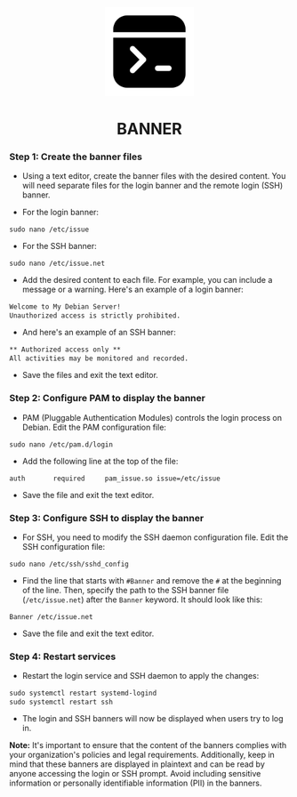 <p align="center">
  <a href="https://github.com/Diogo-Rego/EuroSkills.2023/tree/main/Module-A/BANNER%20-%20OK#banner">
    <img src="../img/banner.png" alt="BANNER" width="160" height="160">
  </a>
  <h1 align="center">BANNER</h1>
</p>

### Step 1: Create the banner files

- Using a text editor, create the banner files with the desired content. You will need separate files for the login banner and the remote login (SSH) banner.

- For the login banner:

```
sudo nano /etc/issue
```

- For the SSH banner:

```
sudo nano /etc/issue.net
```

- Add the desired content to each file. For example, you can include a message or a warning. Here's an example of a login banner:

```
Welcome to My Debian Server!
Unauthorized access is strictly prohibited.
```

- And here's an example of an SSH banner:

```
** Authorized access only **
All activities may be monitored and recorded.
```

- Save the files and exit the text editor.

### Step 2: Configure PAM to display the banner

- PAM (Pluggable Authentication Modules) controls the login process on Debian. Edit the PAM configuration file:

```
sudo nano /etc/pam.d/login
```

- Add the following line at the top of the file:

```
auth       required     pam_issue.so issue=/etc/issue
```

- Save the file and exit the text editor.

### Step 3: Configure SSH to display the banner

- For SSH, you need to modify the SSH daemon configuration file. Edit the SSH configuration file:

```
sudo nano /etc/ssh/sshd_config
```

- Find the line that starts with ``#Banner`` and remove the ``#`` at the beginning of the line. Then, specify the path to the SSH banner file (``/etc/issue.net``) after the ``Banner`` keyword. It should look like this:

```
Banner /etc/issue.net
```

- Save the file and exit the text editor.

### Step 4: Restart services

- Restart the login service and SSH daemon to apply the changes:

```
sudo systemctl restart systemd-logind
sudo systemctl restart ssh
```

- The login and SSH banners will now be displayed when users try to log in.

**Note:** It's important to ensure that the content of the banners complies with your organization's policies and legal requirements. Additionally, keep in mind that these banners are displayed in plaintext and can be read by anyone accessing the login or SSH prompt. Avoid including sensitive information or personally identifiable information (PII) in the banners.
